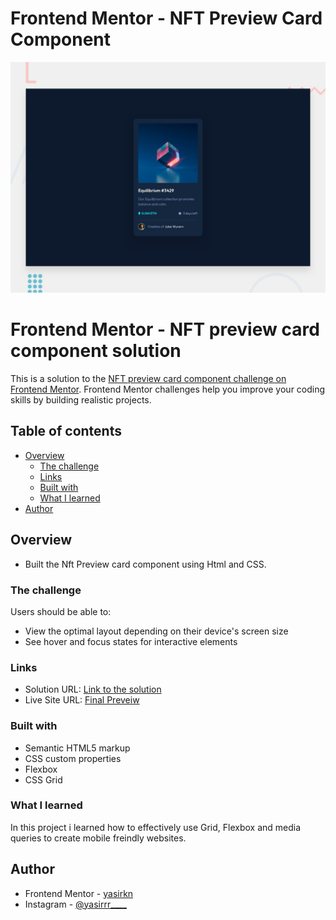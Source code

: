# Frontend Mentor - NFT Preview Card Component

![Design preview for the NFT Preview Card Component coding challenge](./design/desktop-preview.jpg)  

# Frontend Mentor - NFT preview card component solution

This is a solution to the [NFT preview card component challenge on Frontend Mentor](https://www.frontendmentor.io/challenges/nft-preview-card-component-SbdUL_w0U). Frontend Mentor challenges help you improve your coding skills by building realistic projects. 

## Table of contents

- [Overview](#overview)
  - [The challenge](#the-challenge)
  - [Links](#links)
  - [Built with](#built-with)
  - [What I learned](#what-i-learned)
- [Author](#author)


## Overview
 
 - Built the Nft Preview card component using Html and CSS.

### The challenge

Users should be able to:

- View the optimal layout depending on their device's screen size
- See hover and focus states for interactive elements

### Links

- Solution URL: [Link to the solution](https://github.com/yasirkn/NFT-Preview-Card-Component.github.io)
- Live Site URL: [Final Preveiw ](https://github.com/yasirkn/NFT-Preview-Card-Component.github.io/)

### Built with

- Semantic HTML5 markup
- CSS custom properties
- Flexbox
- CSS Grid

### What I learned

In this project i learned how to effectively use Grid, Flexbox and media queries to create mobile freindly websites.

## Author

- Frontend Mentor - [yasirkn](https://www.frontendmentor.io/profile/yasirkn)
- Instagram - [@yasirrr____](https://www.twitter.com/yourusername)
